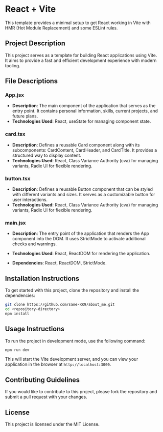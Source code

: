 # React + Vite

This template provides a minimal setup to get React working in Vite with HMR (Hot Module Replacement) and some ESLint rules.

## Project Description
This project serves as a template for building React applications using Vite. It aims to provide a fast and efficient development experience with modern tooling.

## File Descriptions

### App.jsx
- **Description**: The main component of the application that serves as the entry point. It contains personal information, skills, current projects, and future plans.
- **Technologies Used**: React, useState for managing component state.

### card.tsx
- **Description**: Defines a reusable Card component along with its subcomponents: CardContent, CardHeader, and CardTitle. It provides a structured way to display content.
- **Technologies Used**: React, Class Variance Authority (cva) for managing variants, Radix UI for flexible rendering.

### button.tsx
- **Description**: Defines a reusable Button component that can be styled with different variants and sizes. It serves as a customizable button for user interactions.
- **Technologies Used**: React, Class Variance Authority (cva) for managing variants, Radix UI for flexible rendering.

### main.jsx
- **Description**: The entry point of the application that renders the App component into the DOM. It uses StrictMode to activate additional checks and warnings.
- **Technologies Used**: React, ReactDOM for rendering the application.

- **Dependencies**: React, ReactDOM, StrictMode.


## Installation Instructions
To get started with this project, clone the repository and install the dependencies:

```bash
git clone https://github.com/sane-RK9/about_me.git
cd <repository-directory>
npm install
```

## Usage Instructions
To run the project in development mode, use the following command:

```bash
npm run dev
```

This will start the Vite development server, and you can view your application in the browser at `http://localhost:3000`.

## Contributing Guidelines
If you would like to contribute to this project, please fork the repository and submit a pull request with your changes.

## License
This project is licensed under the MIT License.
